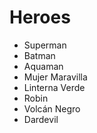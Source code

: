 # Heroes

* Superman
* Batman
* Aquaman
* Mujer Maravilla
* Linterna Verde
* Robin
* Volcán Negro
* Dardevil
